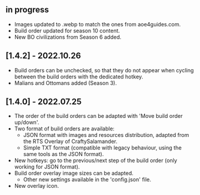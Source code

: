## in progress
* Images updated to .webp to match the ones from aoe4guides.com.
* Build order updated for season 10 content.
* New BO civilizations from Season 6 added.

## [1.4.2] - 2022.10.26
* Build orders can be unchecked, so that they do not appear when cycling between the build orders with the dedicated hotkey.
* Malians and Ottomans added (Season 3).

## [1.4.0] - 2022.07.25
* The order of the build orders can be adapted with 'Move build order up/down'.
* Two format of build orders are available:
    * JSON format with images and resources distribution, adapted from the RTS Overlay of CraftySalamander.
    * Simple TXT format (compatible with legacy behaviour, using the same tools as the JSON format).
* New hotkeys: go to the previous/next step of the build order (only working for JSON format).
* Build order overlay image sizes can be adapted.
    * Other new settings available in the 'config.json' file. 
* New overlay icon.
